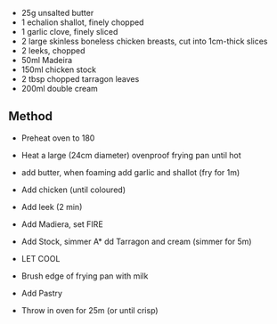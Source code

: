 * 25g unsalted butter
* 1 echalion shallot, finely chopped
* 1 garlic clove, finely sliced
* 2 large skinless boneless chicken breasts, cut into 1cm-thick slices
* 2 leeks, chopped
* 50ml Madeira
* 150ml chicken stock
* 2 tbsp chopped tarragon leaves
* 200ml double cream

## Method

* Preheat oven to 180
* Heat a large (24cm diameter) ovenproof frying pan until hot
* add butter, when foaming add garlic and shallot (fry for 1m)
* Add chicken (until coloured)
* Add leek (2 min)
* Add Madiera, set FIRE
* Add Stock, simmer
A* dd Tarragon and cream (simmer for 5m)

* LET COOL

* Brush edge of frying pan with milk
* Add Pastry
* Throw in oven for 25m (or until crisp)


